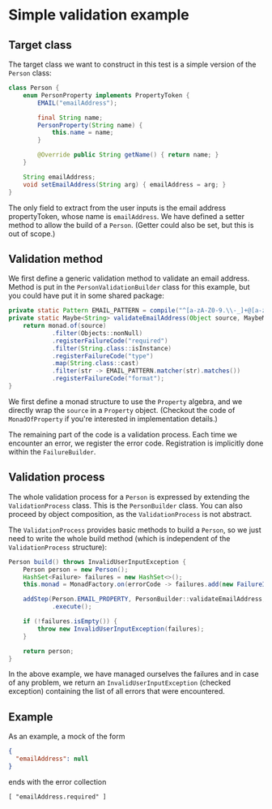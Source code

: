 # Simple validation example

## Target class

The target class we want to construct in this test is a simple
version of the `Person` class:
```java
class Person {
    enum PersonProperty implements PropertyToken {
        EMAIL("emailAddress");

        final String name;
        PersonProperty(String name) {
            this.name = name;
        }

        @Override public String getName() { return name; }
    }

    String emailAddress;
    void setEmailAddress(String arg) { emailAddress = arg; }
}
```
The only field to extract from the user inputs is the email address
propertyToken, whose name is `emailAddress`. We have defined a setter method to
allow the build of a `Person`. (Getter could also be set, but this is out of
scope.)

## Validation method

We first define a generic validation method to validate an email address.
Method is put in the `PersonValidationBuilder` class for this example,
but you could have put it in some shared package:
```java
private static Pattern EMAIL_PATTERN = compile("^[a-zA-Z0-9.\\-_]+@[a-zA-Z0-9.\\-_]+$");
private static Maybe<String> validateEmailAddress(Object source, MaybeMonad monad) {
    return monad.of(source)
            .filter(Objects::nonNull)
            .registerFailureCode("required")
            .filter(String.class::isInstance)
            .registerFailureCode("type")
            .map(String.class::cast)
            .filter(str -> EMAIL_PATTERN.matcher(str).matches())
            .registerFailureCode("format");
}
```
We first define a monad structure to use the `Property` algebra,
and we directly wrap the `source` in a `Property` object.
(Checkout the code of `MonadOfProperty` if you're interested
in implementation details.)

The remaining part of the code is a validation process.
Each time we encounter an error, we register the error code. Registration is
implicitly done within the `FailureBuilder`.

## Validation process

The whole validation process for a `Person` is expressed by extending the
`ValidationProcess` class. This is the `PersonBuilder` class. You can also
proceed by object composition, as the `ValidationProcess` is not abstract.

The `ValidationProcess` provides basic methods to build a `Person`, so
we just need to write the whole build method (which is independent of the
`ValidationProcess` structure):
```java
Person build() throws InvalidUserInputException {
    Person person = new Person();
    HashSet<Failure> failures = new HashSet<>();
    this.monad = MonadFactory.on(errorCode -> failures.add(new FailureImpl(errorCode)));

    addStep(Person.EMAIL_PROPERTY, PersonBuilder::validateEmailAddress, person::setEmailAddress)
            .execute();

    if (!failures.isEmpty()) {
        throw new InvalidUserInputException(failures);
    }

    return person;
}
```
In the above example, we have managed ourselves the failures
and in case of any problem, we return an `InvalidUserInputException`
(checked exception) containing the list of all errors that were encountered.

## Example

As an example, a mock of the form
```json
{
  "emailAddress": null
}
```
ends with the error collection
```
[ "emailAddress.required" ]
```